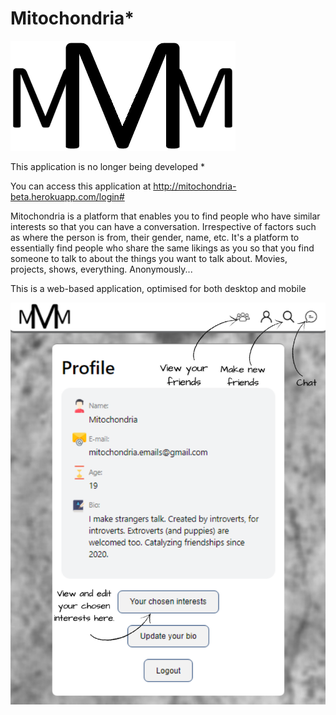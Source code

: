 # Mitochondria*

![alt text](https://github.com/ParamjitBaweja/Mitochondria/blob/main/public/img/logo_cropped.png?raw=true)

This application is no longer being developed *

You can access this application at http://mitochondria-beta.herokuapp.com/login#

Mitochondria is a platform that enables you to find people who have similar interests so that you can have a conversation. 
Irrespective of factors such as where the person is from, their gender, name, etc.
        It's a platform to essentially find people who share the same likings as you so that you find someone to talk to about the things you want to talk about. Movies, projects, shows, everything.
        Anonymously...
        
 This is a web-based application, optimised for both desktop and mobile
        
![alt text](https://github.com/ParamjitBaweja/Mitochondria/blob/main/public/img/tutorial.png?height=200)      
